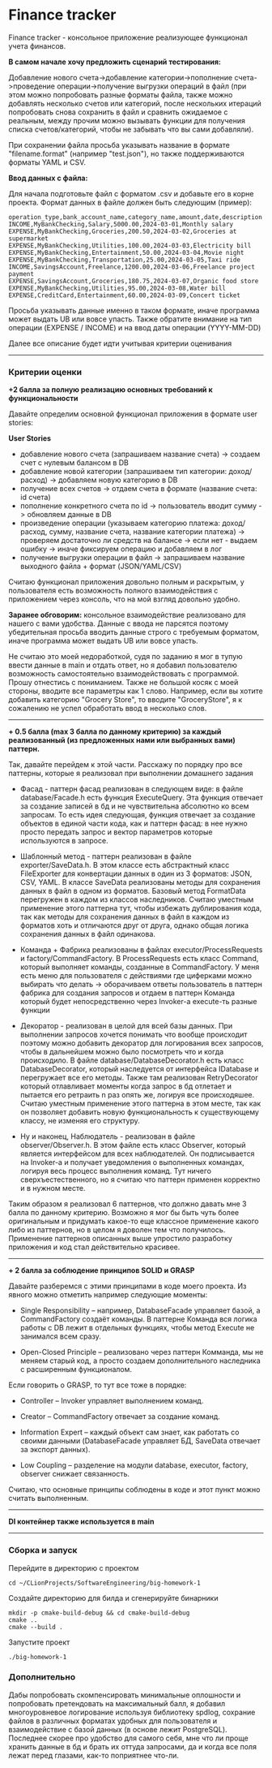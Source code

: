 # Finance tracker

Finance tracker - консольное приложение реализующее функционал учета финансов.

**В самом начале хочу предложить сценарий тестирования:**

Добавление нового счета->добавление категории->пополнение счета->проведение операции->получение выгрузки операций в файл
(при этом можно попробовать разные форматы файла, также можно добавлять несколько счетов или категорий, 
после нескольких итераций попробовать снова сохранить в файл и сравнить ожидаемое с реальным, между прочим можно вызывать функции для получения списка счетов/категорий, 
чтобы не забывать что вы сами добавляли).

При сохранении файла просьба указывать название в формате "filename.format" (например "test.json"), но также поддерживаются форматы YAML и CSV.

**Ввод данных с файла:**

Для начала подготовьте файл с форматом .csv и добавьте его в корне проекта. Формат данных в файле должен быть следующим (пример):
```shell
operation_type,bank_account_name,category_name,amount,date,description
INCOME,MyBankChecking,Salary,5000.00,2024-03-01,Monthly salary
EXPENSE,MyBankChecking,Groceries,200.50,2024-03-02,Groceries at supermarket
EXPENSE,MyBankChecking,Utilities,100.00,2024-03-03,Electricity bill
EXPENSE,MyBankChecking,Entertainment,50.00,2024-03-04,Movie night
EXPENSE,MyBankChecking,Transportation,25.00,2024-03-05,Taxi ride
INCOME,SavingsAccount,Freelance,1200.00,2024-03-06,Freelance project payment
EXPENSE,SavingsAccount,Groceries,180.75,2024-03-07,Organic food store
EXPENSE,MyBankChecking,Utilities,95.00,2024-03-08,Water bill
EXPENSE,CreditCard,Entertainment,60.00,2024-03-09,Concert ticket
```
Просьба указывать данные именно в таком формате, иначе программа может выдать UB или вовсе упасть.
Также обратите внимание на тип операции (EXPENSE / INCOME) и на ввод даты операции (YYYY-MM-DD)

Далее все описание будет идти учитывая критерии оценивания

****

### Критерии оценки
**+2 балла за полную реализацию основных требований к функциональности**

Давайте определим основной функционал приложения в формате user stories:

**User Stories**
- добавление нового счета (запрашиваем название счета) -> создаем счет с нулевым балансом в DB
- добавление новой категории (запрашиваем тип категории: доход/расход) -> добавляем новую категорию в DB
- получение всех счетов -> отдаем счета в формате (название счета: id счета)
- пополнение конкретного счета по id -> пользователь вводит сумму -> обновляем данные в DB
- произведение операции (указываем категорию платежа: доход/расход, сумму, название счета, название категории платежа) -> проверяем достаточно ли средств на балансе -> если нет - выдаем ошибку -> иначе фиксируем операцию и добавляем в лог
- получение выгрузки операции в файл -> запрашиваем название выходного файла + формат (JSON/YAML/CSV)

Считаю функционал приложения довольно полным и раскрытым, у пользователя есть возможность полного взаимодействия 
с приложением через консоль, что на мой взгляд довольно удобно.

**Заранее обговорим:** консольное взаимодействие реализовано для нашего с вами удобства. Данные с ввода не парсятся поэтому убедительная просьба вводить данные строго с требуемым форматом, иначе программа может выдать  UB или вовсе упасть.

Не считаю это моей недоработкой, судя по заданию я мог в тупую ввести данные в main и отдать ответ, но я добавил пользователю возможность самостоятельно взаимодействовать с программой. Прошу отнестись с пониманием. Также не большой косяк с моей стороны, 
вводите все параметры как 1 слово. Например, если вы хотите добавить категорию "Grocery Store", то вводите "GroceryStore", я к сожалению не успел обработать ввод в несколько слов.

****

**+ 0.5 балла (max 3 балла по данному критерию) за каждый реализованный (из
предложенных нами или выбранных вами) паттерн.**

Так, давайте перейдем к этой части. Расскажу по порядку про все паттерны, которые я реализовал при выполнении домашнего задания

- Фасад - паттерн фасад реализован в следующем виде: в файле database/Facade.h есть функция ExecuteQuery. Эта функция отвечает за создание записей в бд и не чувствительна абсолютно ко всем запросам.
То есть идея следующая, функция отвечает за создание объектов в единой части кода, как и паттерн фасад: в нее нужно просто передать запрос и вектор параметров которые используются в запросе.


- Шаблонный метод - паттерн реализован в файле exporter/SaveData.h. В этом классе есть абстрактный класс FileExporter для конвертации данных в один из 3 форматов: JSON, CSV, YAML. В классе SaveData реализованы методы для сохранения данных в файл в одном из форматов.
Базовый метод FormatData перегружен в каждом из классов наследников. Считаю уместным применение этого паттерна тут, чтобы избежать дублирования кода, так как методы для сохранения данных в файл в каждом из форматов хоть и отличаются друг от друга,
однако общая логика сохранения данных в файл одинакова.


- Команда + Фабрика реализованы в файлах executor/ProcessRequests и factory/CommandFactory. В ProcessRequests есть класс Command, который выполняет команды, созданные в CommandFactory. 
У меня есть меню для пользователя с действиями где циферками можно выбирать что делать -> оборачиваем ответы пользователь в паттерн фабрика для создания запросов и отдаем в паттерн Команда который будет непосредственно через Invoker-а execute-ть разные функции


- Декоратор - реализован в целой для всей базы данных. При выполнении запросов хочется понимать что вообще происходит
поэтому можно добавить декоратор для логирования всех запросов, чтобы в дальнейшем можно было посмотреть что и когда происходило. В файле database/DatabaseDecorator.h есть класс DatabaseDecorator, 
который наследуется от интерфейса IDatabase и перегружает все его методы. Также там реализован RetryDecorator который отлавливает моменты когда запрос в бд отлетает и пытается его ретраить n раз опять же,
логируя все происходяшее. Считаю уместным применение этого паттерна в этом месте, так как он позволяет добавить новую функциональность к существующему классу, не изменяя его структуру.


- Ну и наконец, Наблюдатель - реализован в файле observer/Observer.h. В этом файле есть класс Observer, который является интерфейсом для всех наблюдателей. 
Он подписывается на Invoker-а и получает уведомления о выполненных командах, логируя весь процесс выполнения команд. Тут ничего сверхъестественного, 
но я считаю что паттерн применен корректно и в нужном месте.

Таким образом я реализовал 6 паттернов, что должно давать мне 3 балла по данному критерию. Возможно я мог бы быть чуть более оригинальным и придумать какое-то еще классное применение какого либо из
паттернов, но в целом я доволен тем что получилось. Применение паттернов описанных выше упростило разработку приложения и код стал действительно красивее.
****

**+ 2 балла за соблюдение принципов SOLID и GRASP**

Давайте разберемся с этими принципами в коде моего проекта. Из явного можно отметить например следующие моменты:

- Single Responsibility – например, DatabaseFacade управляет базой, а CommandFactory создаёт команды. В паттерне Команда вся логика работы с DB лежит в отдельных функциях, чтобы метод
Execute не занимался всем сразу. 

- Open-Closed Principle – реализовано через паттерн Комманда, мы не меняем старый код, а просто создаем дополнительного наследника
с расширенным функционалом.

Если говорить о GRASP, то тут все тоже в порядке:

- Controller – Invoker управляет выполнением команд.

- Creator – CommandFactory отвечает за создание команд.

- Information Expert – каждый объект сам знает, как работать со своими данными (DatabaseFacade управляет БД, SaveData отвечает за экспорт данных).

- Low Coupling – разделение на модули database, executor, factory, observer снижает связанность.

Считаю, что основные принципы соблюдены в коде и этот пункт можно считать выполненным.

****

**DI контейнер также используется в main**

****

### Сборка и запуск

Перейдите в директорию с проектом
```shell
cd ~/CLionProjects/SoftwareEngineering/big-homework-1
```
Создайте директорию для билда и сгенерируйте бинарники
```shell
mkdir -p cmake-build-debug && cd cmake-build-debug
cmake ..
cmake --build .
```
Запустите проект
```shell
./big-homework-1
```
### Дополнительно

Дабы попробовать скомпенсировать минимальные оплошности и попробовать претендовать на максимальный балл,
я добавил многоуровневое логирование используя библиотеку spdlog, сохрание файлов в различных форматах удобных для пользователя 
и взаимодействие с базой данных (в основе лежит PostgreSQL). Последнее скорее про удобство для самого себя,
мне что ли проще хранить данные в бд и брать их оттуда запросами, да и когда все поля лежат перед глазами, как-то поприятнее что-ли.
